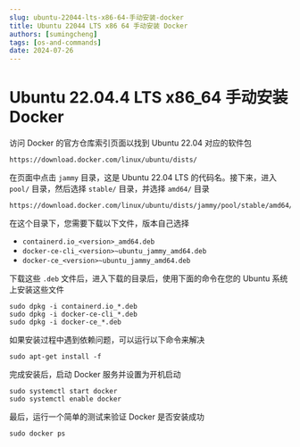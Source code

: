 ```yaml
---
slug: ubuntu-22044-lts-x86-64-手动安装-docker
title: Ubuntu 22044 LTS x86 64 手动安装 Docker
authors: [sumingcheng]
tags: [os-and-commands]
date: 2024-07-26
---
```


# Ubuntu 22.04.4 LTS x86_64 手动安装 Docker



 



访问 Docker 的官方仓库索引页面以找到 Ubuntu 22.04 对应的软件包

```
https://download.docker.com/linux/ubuntu/dists/
```

在页面中点击 `jammy` 目录，这是 Ubuntu 22.04 LTS 的代码名。接下来，进入 `pool/` 目录，然后选择 `stable/` 目录，并选择 `amd64/` 目录

```
https://download.docker.com/linux/ubuntu/dists/jammy/pool/stable/amd64/
```

在这个目录下，您需要下载以下文件，版本自己选择

* `containerd.io_<version>_amd64.deb`
* `docker-ce-cli_<version>~ubuntu_jammy_amd64.deb`
* `docker-ce_<version>~ubuntu_jammy_amd64.deb`

下载这些 `.deb` 文件后，进入下载的目录后，使用下面的命令在您的 Ubuntu 系统上安装这些文件

```
sudo dpkg -i containerd.io_*.deb
sudo dpkg -i docker-ce-cli_*.deb
sudo dpkg -i docker-ce_*.deb
```

如果安装过程中遇到依赖问题，可以运行以下命令来解决

```
sudo apt-get install -f
```

完成安装后，启动 Docker 服务并设置为开机启动

```
sudo systemctl start docker
sudo systemctl enable docker
```

最后，运行一个简单的测试来验证 Docker 是否安装成功

```
sudo docker ps
```